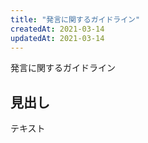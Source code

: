 ```yaml
---
title: "発言に関するガイドライン"
createdAt: 2021-03-14
updatedAt: 2021-03-14
---
```


発言に関するガイドライン

<!-- more -->

## 見出し

テキスト
